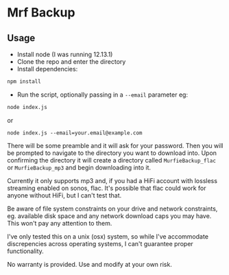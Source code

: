 # Mrf Backup

## Usage
* Install node (I was running 12.13.1)
* Clone the repo and enter the directory
* Install dependencies:
```bash
npm install
```
* Run the script, optionally passing in a `--email` parameter eg:
```bash
node index.js
```
or
```
node index.js --email=your.email@example.com
```
There will be some preamble and it will ask for your password. Then you will be prompted to navigate to the directory you want to download into. Upon confirming the directory it will create a directory called `MurfieBackup_flac` or `MurfieBackup_mp3` and begin downloading into it. 

Currently it only supports mp3 and, if you had a HiFi account with lossless streaming enabled on sonos, flac. It's possible that flac could work for anyone without HiFi, but I can't test that.

Be aware of file system constraints on your drive and network constraints, eg. available disk space and any network download caps you may have. This won't pay any attention to them.

I've only tested this on a unix (osx) system, so while I've accommodate discrepencies across operating systems, I can't guarantee proper functionality.

No warranty is provided. Use and modify at your own risk.
